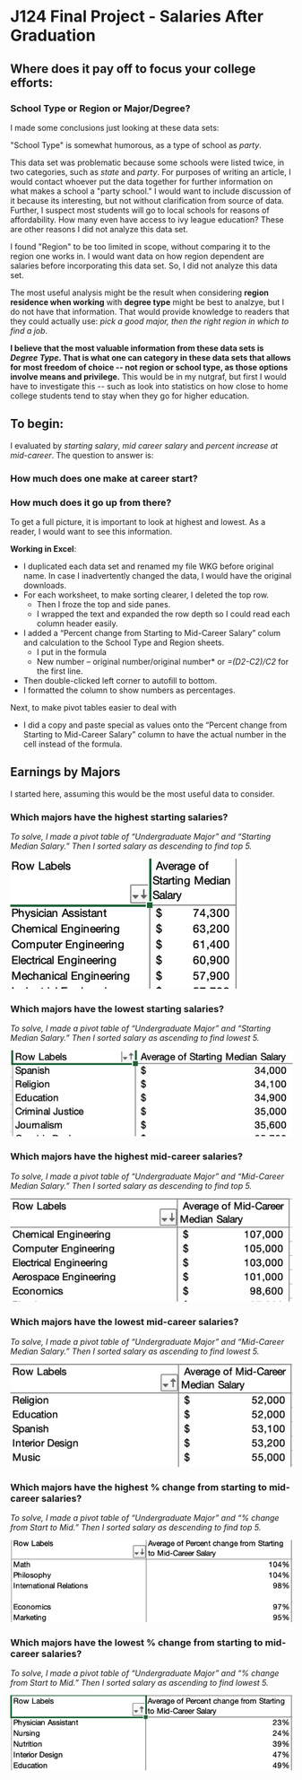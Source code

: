 # J124 Final Project - Salaries After Graduation
## Where does it pay off to focus your college efforts:
### School Type or Region or Major/Degree? 

I made some conclusions just looking at these data sets:

"School Type" is somewhat humorous, as a type of school as *party*. 

This data set was problematic because some schools were listed twice, in two categories, such as *state* and *party*. For purposes of writing an article, I would contact whoever put the data together for further information on what makes a school a "party school." I would want to include discussion of it because its interesting, but not without clarification from source of data. Further, I suspect most students will go to local schools for reasons of affordability. How many even have access to ivy league education? These are other reasons I did not analyze this data set. 

I found "Region" to be too limited in scope, without comparing it to the region one works in. I would want data on how region dependent are salaries before incorporating this data set. So, I did not analyze this data set.

The most useful analysis might be the result when considering **region residence when working** with **degree type** might be best to analzye, but I do not have that information. That would provide knowledge to readers that they could actually use: *pick a good major, then the right region in which to find a job*. 

**I believe that the most valuable information from these data sets is *Degree Type*. That is what one can category in these data sets that allows for most freedom of choice -- not region or school type, as those options involve means and privilege.** This would be in my nutgraf, but first I would have to investigate this -- such as look into statistics on how close to home college students tend to stay when they go for higher education. 

## To begin: 

I evaluated by *starting salary*, *mid career salary* and *percent increase at mid-career*. The question to answer is:

### How much does one make at career start?
### How much does it go up from there? 

To get a full picture, it is important to look at highest and lowest. As a reader, I would want to see this information.

**Working in Excel**:
* I duplicated each data set and renamed my file WKG before original name. In case I inadvertently changed the data, I would have the original downloads.
* For each worksheet, to make sorting clearer, I deleted the top row. 
  * Then I froze the top and side panes.
  * I wrapped the text and expanded the row depth so I could read each column header easily.
* I added a “Percent change from Starting to Mid-Career Salary” colum and calculation to the School Type and Region sheets. 
  * I put in the formula
   * New number – original number/original number* or *=(D2-C2)/C2* for the first line.
 * Then double-clicked left corner to autofill to bottom.
 * I formatted the column to show numbers as percentages.

Next, to make pivot tables easier to deal with 
* I did a copy and paste special as values onto the “Percent change from Starting to Mid-Career Salary”  column to have the actual number in the cell instead of the formula. 

## Earnings by Majors
I started here, assuming this would be the most useful data to consider. 

### Which majors have the highest starting salaries?
*To solve, I made a pivot table of “Undergraduate Major” and “Starting Median Salary.” Then I sorted salary as descending to find top 5.*

![DegreeStartDesc](/Degree_Starting_Desc.jpg)

### Which majors have the lowest starting salaries?
*To solve, I made a pivot table of “Undergraduate Major” and “Starting Median Salary.” Then I sorted salary as ascending to find lowest 5.*

![DegreeStartAsc](/Degree_Starting_Asc.jpg)

### Which majors have the highest mid-career salaries? 
*To solve, I made a pivot table of “Undergraduate Major” and “Mid-Career Median Salary.” Then I sorted salary as descending to find top 5.*

![DegreeMidCareerAsc](/DegMidDesc.jpg)

### Which majors have the lowest mid-career salaries?
*To solve, I made a pivot table of “Undergraduate Major” and “Mid-Career Median Salary.” Then I sorted salary as ascending to find lowest 5.*

![DegreeMidCareerAsc](/DegMidAsc.jpg)

### Which majors have the highest % change from starting to mid-career salaries? 
*To solve, I made a pivot table of “Undergraduate Major” and “% change from Start to Mid.” Then I sorted salary as descending to find top 5.*

![Degree%Desc](/DegPerDesc.jpg)

### Which majors have the lowest % change from starting to mid-career salaries?
*To solve, I made a pivot table of “Undergraduate Major” and “% change from Start to Mid.” Then I sorted salary as ascending to find lowest 5.*

![Degree%Asc](/DegPerAsc.jpg)


